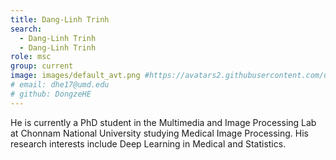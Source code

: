 ```yaml
---
title: Dang-Linh Trinh
search:
  - Dang-Linh Trinh
  - Dang-Linh Trinh
role: msc
group: current
image: images/default_avt.png #https://avatars2.githubusercontent.com/u/32473855?s=460&u=3e2770f872817bc790c2c03acd41bfec7dfc72cb&v=4
# email: dhe17@umd.edu
# github: DongzeHE
---
```

 
He is currently a PhD student in the Multimedia and Image Processing Lab at Chonnam National University studying Medical Image Processing. His research interests include Deep Learning in Medical and Statistics.

